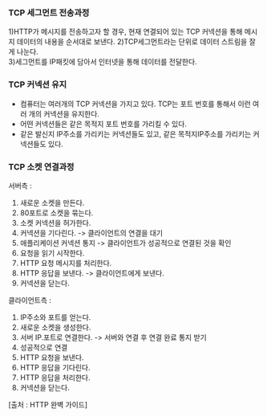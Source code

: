 ### TCP 세그먼트 전송과정

1)HTTP가 메시지를 전송하고자 할 경우, 현재 연결되어 있는 TCP 커넥션을 통해 메시지 데이터의 내용을 순서대로 보낸다.
2)TCP세그먼트라는 단위로 데이터 스트림을 잘게 나눈다.  
3)세그먼트를 IP패킷에 담아서 인터넷을 통해 데이터를 전달한다.

### TCP 커넥션 유지

- 컴퓨터는 여러개의 TCP 커넥션을 가지고 있다. TCP는 포트 번호를 통해서 이런 여러 개의 커넥션을 유지한다.
- 어떤 커넥션들은 같은 목적지 포트 번호를 가리킬 수 있다.
- 같은 발신지 IP주소를 가리키는 커넥션들도 있고, 같은 목적지IP주소를 가리키는 커넥션들도 있다.

### TCP 소켓 연결과정

서버측 :

1. 새로운 소켓을 만든다.
2. 80포트로 소켓을 묶는다.
3. 소켓 커넥션을 허가한다.
4. 커넥션을 기다린다. -> 클라이언트의 연결을 대기
5. 애플리케이션 커넥션 통지 -> 클라이언트가 성공적으로 연결된 것을 확인
6. 요청을 읽기 시작한다.
7. HTTP 요청 메시지를 처리한다.
8. HTTP 응답을 보낸다. -> 클라이언트에게 보낸다.
9. 커넥션을 닫는다.

클라이언트측 :

1. IP주소와 포트를 얻는다.
2. 새로운 소켓을 생성한다.
3. 서버 IP.포트로 연결한다. -> 서버와 연결 후 연결 완료 통지 받기
4. 성공적으로 연결
5. HTTP 요청을 보낸다.
6. HTTP 응답을 기다린다.
7. HTTP 응답을 처리한다.
8. 커넥션을 닫는다.

[출처 : HTTP 완벽 가이드]
